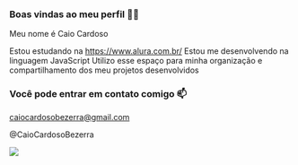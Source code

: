 ### **Boas vindas ao meu perfil 💙💙**

Meu nome é Caio Cardoso

Estou estudando na https://www.alura.com.br/
Estou me desenvolvendo na linguagem JavaScript
Utilizo esse espaço para minha organização e compartilhamento dos meu projetos desenvolvidos

### **Você pode entrar em contato comigo 📫**
caiocardosobezerra@gmail.com

@CaioCardosoBezerra

![](https://tenor.com/pt-BR/view/happy-happy-happy-gif-6201622217547275472)

